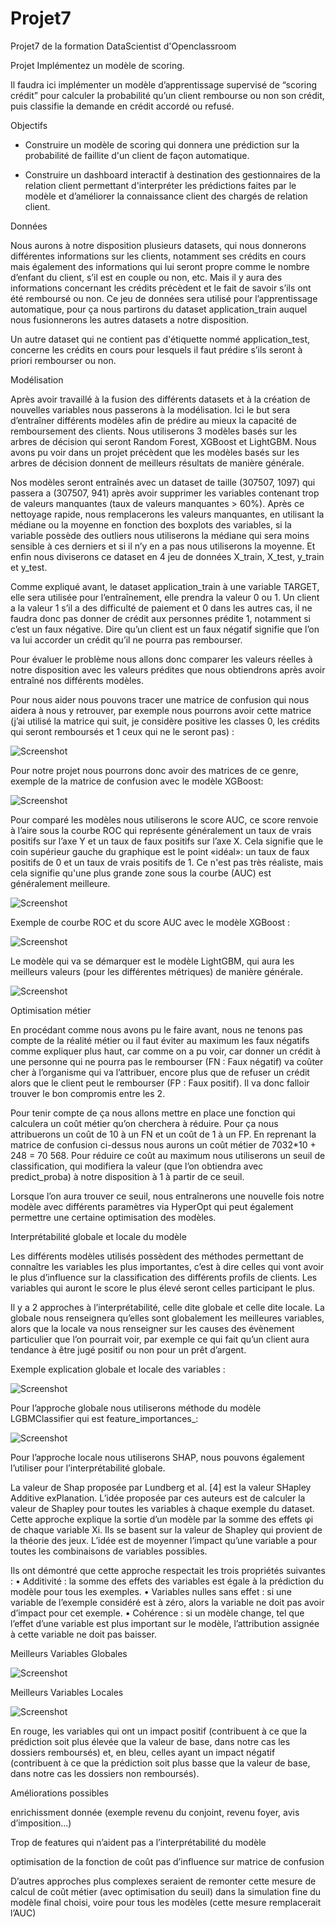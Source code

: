 # Projet7
Projet7 de la formation DataScientist d'Openclassroom

Projet
Implémentez un modèle de scoring.

Il faudra ici implémenter un modèle d’apprentissage supervisé de “scoring crédit” pour calculer la probabilité qu’un client rembourse ou non son crédit, puis classifie la demande en crédit accordé ou refusé. 

Objectifs

- Construire un modèle de scoring qui donnera une prédiction sur la probabilité de faillite d'un client de façon automatique.

- Construire un dashboard interactif à destination des gestionnaires de la relation client permettant d'interpréter les prédictions faites par le modèle et d’améliorer la connaissance client des chargés de relation client.


Données

Nous aurons à notre disposition plusieurs datasets, qui nous donnerons différentes informations sur les clients, notamment ses crédits en cours mais également des informations qui lui seront propre comme le nombre d’enfant du client, s’il est en couple ou non, etc.
Mais il y aura des informations concernant les crédits précèdent et le fait de savoir s’ils ont été remboursé ou non. Ce jeu de données sera utilisé pour l’apprentissage automatique, pour ça nous partirons du dataset application_train auquel nous fusionnerons les autres datasets a notre disposition.

Un autre dataset qui ne contient pas d'étiquette nommé application_test, concerne les crédits en cours pour lesquels il faut prédire s’ils seront à priori rembourser ou non.

Modélisation

Après avoir travaillé à la fusion des différents datasets et à la création de nouvelles variables nous passerons à la modélisation. Ici le but sera d’entraîner différents modèles afin de prédire au mieux la capacité de remboursement des clients.
Nous utiliserons 3 modèles basés sur les arbres de décision qui seront Random Forest, XGBoost et LightGBM.
Nous avons pu voir dans un projet précèdent que les modèles basés sur les arbres de décision donnent de meilleurs résultats de manière générale.

Nos modèles seront entraînés avec un dataset de taille (307507, 1097) qui passera a (307507, 941) après avoir supprimer les variables contenant trop de valeurs manquantes (taux de valeurs manquantes > 60%).
Après ce nettoyage rapide, nous remplacerons les valeurs manquantes, en utilisant la médiane ou la moyenne en fonction des boxplots des variables, si la variable possède des outliers nous utiliserons la médiane qui sera moins sensible à ces derniers et si il n’y en a pas nous utiliserons la moyenne.
Et enfin nous diviserons ce dataset en 4 jeu de données X_train, X_test, y_train et y_test. 

Comme expliqué avant, le dataset application_train à une variable TARGET, elle sera utilisée pour l’entraînement, elle prendra la valeur 0 ou 1.
Un client a la valeur 1 s’il a des difficulté de paiement et 0 dans les autres cas, il ne faudra donc pas donner de crédit aux personnes prédite 1, notamment si c’est un faux négative.
Dire qu’un client est un faux négatif signifie que l’on va lui accorder un crédit qu’il ne pourra pas rembourser.

Pour évaluer le problème nous allons donc comparer les valeurs réelles à notre disposition avec les valeurs prédites que nous obtiendrons après avoir entraîné nos différents modèles.

Pour nous aider nous pouvons tracer une matrice de confusion qui nous aidera à nous y retrouver, par exemple nous pourrons avoir cette matrice (j’ai utilisé la matrice qui suit, je considère positive les classes 0, les crédits qui seront remboursés et 1 ceux qui ne le seront pas) :

![Screenshot](vraiematrice.png)

Pour notre projet nous pourrons donc avoir des matrices de ce genre, exemple de la matrice de confusion avec le modèle XGBoost:

![Screenshot](matriceConfusion.png)


Pour comparé les modèles nous utiliserons le score AUC, ce score renvoie à l’aire sous la courbe ROC qui représente généralement un taux de vrais positifs sur l’axe Y et un taux de faux positifs sur l’axe X.
Cela signifie que le coin supérieur gauche du graphique est le point «idéal»: un taux de faux positifs de 0 et un taux de vrais positifs de 1. Ce n'est pas très réaliste, mais cela signifie qu'une plus grande zone sous la courbe (AUC) est généralement meilleure. 


![Screenshot](roccours.png)


Exemple de courbe ROC et du score AUC avec le modèle XGBoost :

![Screenshot](roc_aucxgboost.png)

Le modèle qui va se démarquer est le modèle LightGBM, qui aura les meilleurs valeurs (pour les différentes métriques) de manière générale.

![Screenshot](matriceComparaisonCorrigé.png)

Optimisation métier

En procédant comme nous avons pu le faire avant, nous ne tenons pas compte de la réalité métier ou il faut éviter au maximum les faux négatifs comme expliquer plus haut, car comme on a pu voir, car donner un crédit à une personne qui ne pourra pas le rembourser (FN : Faux négatif) va coûter cher à l’organisme qui va l’attribuer, encore plus que de refuser un crédit alors que le client peut le rembourser (FP : Faux positif). Il
 va donc falloir trouver le bon compromis entre les 2.

Pour tenir compte de ça nous allons mettre en place une fonction qui calculera un coût métier qu’on cherchera à réduire.
Pour ça nous attribuerons un coût de 10 à un FN et un coût de 1 à un FP. 
En reprenant la matrice de confusion ci-dessus nous aurons un coût métier de 7032*10 + 248 = 70 568.
Pour réduire ce coût au maximum nous utiliserons un seuil de classification, qui modifiera la valeur (que l’on obtiendra avec predict_proba) à notre disposition à 1 à partir de ce seuil.

Lorsque l’on aura trouver ce seuil, nous entraînerons une nouvelle fois notre modèle avec différents paramètres via HyperOpt qui peut également permettre une certaine optimisation des modèles.

Interprétabilité globale et locale du modèle

Les différents modèles utilisés possèdent des méthodes permettant de connaître les variables les plus importantes, c’est à dire celles qui vont avoir le plus d’influence sur la classification des différents profils de clients. Les variables qui auront le score le plus élevé seront celles participant le plus.

Il y a 2 approches à l’interprétabilité, celle dite globale et celle dite locale. La globale nous renseignera qu’elles sont globalement les meilleures variables, alors que la locale va nous renseigner sur les causes des évènement particulier que l’on pourrait voir, par exemple ce qui fait qu’un client aura tendance à être jugé positif ou non pour un prêt d’argent.


Exemple explication globale et locale des variables :

![Screenshot](vraiematrice.png)

Pour l’approche globale nous utiliserons méthode du modèle LGBMClassifier qui est feature_importances_:

![Screenshot](VariableGlobaleWfeatureImportance.png)

Pour l’approche locale nous utiliserons SHAP, nous pouvons également l’utiliser pour l’interprétabilité globale. 

La valeur de Shap proposée par Lundberg et al. [4] est la valeur SHapley Additive exPlanation. L’idée proposée par ces auteurs est de calculer la valeur de Shapley pour toutes les variables à chaque exemple du dataset. Cette approche explique la sortie d’un modèle par la somme des effets φi de chaque variable Xi. Ils se basent sur la valeur de Shapley qui provient de la théorie des jeux. L’idée est de moyenner l’impact qu’une variable a pour toutes les combinaisons de variables possibles. 

Ils ont démontré que cette approche respectait les trois propriétés suivantes :
    • Additivité : la somme des effets des variables est égale à la prédiction du modèle pour tous les exemples.
    • Variables nulles sans effet : si une variable de l’exemple considéré est à zéro, alors la variable ne doit pas avoir d’impact pour cet exemple.
    • Cohérence : si un modèle change, tel que l’effet d’une variable est plus important sur le modèle, l’attribution assignée à cette variable ne doit pas baisser.


Meilleurs Variables Globales

![Screenshot](featureglobal.png)


Meilleurs Variables Locales

![Screenshot](VariableLocaleShap.png)

En rouge, les variables qui ont un impact positif (contribuent à ce que la prédiction soit plus élevée que la valeur de base, dans notre cas les dossiers remboursés) et, en bleu, celles ayant un impact négatif (contribuent à ce que la prédiction soit plus basse que la valeur de base, dans notre cas les dossiers non remboursés).

 
Améliorations possibles

enrichissment donnée (exemple revenu du conjoint, revenu foyer, avis d’imposition…)

Trop de features qui n’aident pas a l’interprétabilité du modèle

optimisation de la fonction de coût pas d’influence sur matrice de confusion

D’autres approches plus complexes seraient de remonter cette mesure de calcul de coût métier (avec optimisation du seuil) dans la simulation fine du modèle final choisi, voire pour tous les modèles (cette mesure remplacerait l’AUC)
